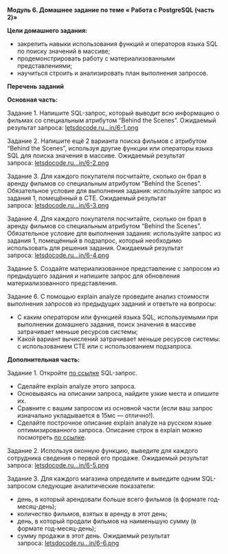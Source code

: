 ﻿**Модуль 6. Домашнее задание по теме « Работа с PostgreSQL (часть 2)»**

**Цели домашнего задания:**

- закрепить навыки использования функций и операторов языка SQL по поиску значений в массиве;
- продемонстрировать работу с материализованными представлениями;
- научиться строить и анализировать план выполнения запросов.

**Перечень заданий**

**Основная часть:**

Задание 1. Напишите SQL-запрос, который выводит всю информацию о фильмах со специальным атрибутом “Behind the Scenes”.
Ожидаемый результат запроса: [letsdocode.ru...in/6-1.png](https://letsdocode.ru/sql-main/6-1.png)

Задание 2. Напишите ещё 2 варианта поиска фильмов с атрибутом “Behind the Scenes”, используя другие функции или операторы языка SQL для поиска значения в массиве.
Ожидаемый результат запроса: [letsdocode.ru...in/6-2.png](https://letsdocode.ru/sql-main/6-2.png)

Задание 3. Для каждого покупателя посчитайте, сколько он брал в аренду фильмов со специальным атрибутом “Behind the Scenes”.
Обязательное условие для выполнения задания: используйте запрос из задания 1, помещённый в CTE.
Ожидаемый результат запроса: [letsdocode.ru...in/6-3.png](https://letsdocode.ru/sql-main/6-3.png)

Задание 4. Для каждого покупателя посчитайте, сколько он брал в аренду фильмов со специальным атрибутом “Behind the Scenes”.
Обязательное условие для выполнения задания: используйте запрос из задания 1, помещённый в подзапрос, который необходимо использовать для решения задания.
Ожидаемый результат запроса: [letsdocode.ru...in/6-4.png](https://letsdocode.ru/sql-main/6-4.png)

Задание 5. Создайте материализованное представление с запросом из предыдущего задания и напишите запрос для обновления материализованного представления.

Задание 6. С помощью explain analyze проведите анализ стоимости выполнения запросов из предыдущих заданий и ответьте на вопросы:

- С каким оператором или функцией языка SQL, используемыми при выполнении домашнего задания, поиск значения в массиве затрачивает меньше ресурсов системы;
- Какой вариант вычислений затрачивает меньше ресурсов системы: с использованием CTE или с использованием подзапроса.

**Дополнительная часть:**

Задание 1. Откройте [по ссылке](https://letsdocode.ru/sql-main/sql-hw5.sql) SQL-запрос.

- Сделайте explain analyze этого запроса.
- Основываясь на описании запроса, найдите узкие места и опишите их.
- Сравните с вашим запросом из основной части (если ваш запрос изначально укладывается в 15мс — отлично!).
- Сделайте построчное описание explain analyze на русском языке оптимизированного запроса. Описание строк в explain можно посмотреть [по ссылке](https://use-the-index-luke.com/sql/explain-plan/postgresql/operations).

Задание 2. Используя оконную функцию, выведите для каждого сотрудника сведения о первой его продаже.
Ожидаемый результат запроса: [letsdocode.ru...in/6-5.png](https://letsdocode.ru/sql-main/6-5.png)

Задание 3. Для каждого магазина определите и выведите одним SQL-запросом следующие аналитические показатели:

- день, в который арендовали больше всего фильмов (в формате год-месяц-день);
- количество фильмов, взятых в аренду в этот день;
- день, в который продали фильмов на наименьшую сумму (в формате год-месяц-день);
- сумму продажи в этот день.
  Ожидаемый результат запроса: [letsdocode.ru...in/6-6.png](https://letsdocode.ru/sql-main/6-6.png)

